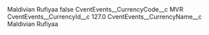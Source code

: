 <?xml version="1.0" encoding="UTF-8"?>
<CustomMetadata xmlns="http://soap.sforce.com/2006/04/metadata" xmlns:xsi="http://www.w3.org/2001/XMLSchema-instance" xmlns:xsd="http://www.w3.org/2001/XMLSchema">
    <label>Maldivian Rufiyaa</label>
    <protected>false</protected>
    <values>
        <field>CventEvents__CurrencyCode__c</field>
        <value xsi:type="xsd:string">MVR</value>
    </values>
    <values>
        <field>CventEvents__CurrencyId__c</field>
        <value xsi:type="xsd:double">127.0</value>
    </values>
    <values>
        <field>CventEvents__CurrencyName__c</field>
        <value xsi:type="xsd:string">Maldivian Rufiyaa</value>
    </values>
</CustomMetadata>
